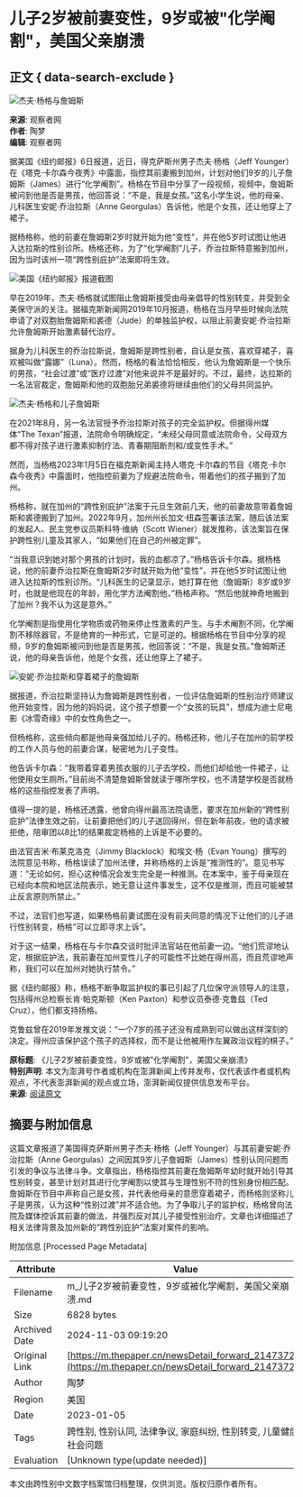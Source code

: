 # 儿子2岁被前妻变性，9岁或被"化学阉割"，美国父亲崩溃

## 正文 { data-search-exclude }


![杰夫·杨格与詹姆斯](https://image.thepaper.cn/publish/interaction/image/4/528/321.jpg)

**来源**: 观察者网  
**作者**: 陶梦  
**编辑**: 观察者网  

据美国《纽约邮报》6日报道，近日，得克萨斯州男子杰夫·杨格（Jeff Younger）在《塔克·卡尔森今夜秀》中露面，指控其前妻搬到加州，计划对他们9岁的儿子詹姆斯（James）进行“化学阉割”。杨格在节目中分享了一段视频，视频中，詹姆斯被问到他是否是男孩，他回答说：“不是，我是女孩。”这名小学生说，他的母亲、儿科医生安妮·乔治拉斯（Anne Georgulas）告诉他，他是个女孩，还让他穿上了裙子。

据杨格称，他的前妻在詹姆斯2岁时就开始为他“变性”，并在他5岁时试图让他进入达拉斯的性别诊所。杨格还称，为了“化学阉割”儿子，乔治拉斯特意搬到加州，因为当时该州一项“跨性别庇护”法案即将生效。

![美国《纽约邮报》报道截图](https://imagepphcloud.thepaper.cn/pph/image/233/25/40.jpg)

早在2019年，杰夫·杨格就试图阻止詹姆斯接受由母亲倡导的性别转变，并受到全美保守派的关注。据福克斯新闻网2019年10月报道，杨格在当月早些时候向法院申请了对双胞胎詹姆斯和裘德（Jude）的单独监护权，以阻止前妻安妮·乔治拉斯允许詹姆斯开始激素替代治疗。

据身为儿科医生的乔治拉斯说，詹姆斯是跨性别者，自认是女孩，喜欢穿裙子，喜欢被叫做“露娜”（Luna）。然而，杨格的看法恰恰相反，他认为詹姆斯是一个快乐的男孩，“社会过渡”或“医疗过渡”对他来说并不是最好的。不过，最终，达拉斯的一名法官裁定，詹姆斯和他的双胞胎兄弟裘德将继续由他们的父母共同监护。

![杰夫·杨格和儿子詹姆斯](https://imagepphcloud.thepaper.cn/pph/image/233/25/41.jpg)

在2021年8月，另一名法官授予乔治拉斯对孩子的完全监护权。但据得州媒体“The Texan”报道，法院命令明确规定，“未经父母同意或法院命令，父母双方都不得对孩子进行激素抑制疗法、青春期阻断剂和/或变性手术。”

然而，当杨格2023年1月5日在福克斯新闻主持人塔克·卡尔森的节目《塔克·卡尔森今夜秀》中露面时，他指控前妻为了规避法院命令，带着他们的孩子搬到了加州。

杨格称，就在加州的“跨性别庇护”法案于元旦生效前几天，他的前妻故意带着詹姆斯和裘德搬到了加州。2022年9月，加州州长加文·纽森签署该法案，随后该法案的发起人、民主党参议员斯科特·维纳（Scott Wiener）就发推称，该法案旨在保护跨性别儿童及其家人，“如果他们在自己的州被定罪”。

“当我意识到她对那个男孩的计划时，我的血都凉了。”杨格告诉卡尔森。据杨格说，他的前妻乔治拉斯在詹姆斯2岁时就开始为他“变性”，并在他5岁时试图让他进入达拉斯的性别诊所。“儿科医生的记录显示，她打算在他（詹姆斯）8岁或9岁时，也就是他现在的年龄，用化学方法阉割他，”杨格声称。“然后他就神奇地搬到了加州？我不认为这是意外。”

化学阉割是指使用化学物质或药物来停止性激素的产生。与手术阉割不同，化学阉割不移除器官，不是绝育的一种形式，它是可逆的。根据杨格在节目中分享的视频，9岁的詹姆斯被问到他是否是男孩，他回答说：“不是，我是女孩。”詹姆斯还说，他的母亲告诉他，他是个女孩，还让他穿上了裙子。

![安妮·乔治拉斯和穿着裙子的詹姆斯](https://imagepphcloud.thepaper.cn/pph/image/233/25/42.jpg)

据报道，乔治拉斯坚持认为詹姆斯是跨性别者，一位评估詹姆斯的性别治疗师建议他开始变性，因为他的妈妈说，这个孩子想要一个“女孩的玩具”，想成为迪士尼电影《冰雪奇缘》中的女性角色之一。

但杨格称，这些倾向都是他母亲强加给儿子的。杨格还称，他儿子在加州的前学校的工作人员与他的前妻合谋，秘密地为儿子变性。

他告诉卡尔森：“我带着穿着男孩衣服的儿子去学校，而他们却给他一件裙子，让他使用女生厕所。”目前尚不清楚詹姆斯曾就读于哪所学校，也不清楚学校是否就杨格的这些指控发表了声明。

值得一提的是，杨格还透露，他曾向得州最高法院请愿，要求在加州新的“跨性别庇护”法律生效之前，让前妻把他们的儿子送回得州，但在新年前夜，他的请求被拒绝，陪审团以8比1的结果裁定杨格的上诉是不必要的。

由法官吉米·布莱克洛克（Jimmy Blacklock）和埃文·杨（Evan Young）撰写的法院意见书称，杨格误读了加州法律，并称杨格的上诉是“推测性的”。意见书写道：“无论如何，担心这种情况会发生完全是一种推测。在本案中，鉴于母亲现在已经向本院和地区法院表示，她无意让这件事发生，这不仅是推测，而且可能被禁止反言原则所禁止。”

不过，法官们也写道，如果杨格前妻试图在没有前夫同意的情况下让他们的儿子进行性别转变，杨格“可以立即寻求上诉”。

对于这一结果，杨格在与卡尔森交谈时批评法官站在他前妻一边。“他们荒谬地认定，根据庇护法，我前妻在加州变性儿子的可能性不比她在得州高，而且荒谬地声称，我们可以在加州对她执行禁令。”

据《纽约邮报》称，杨格不断争取监护权的事已引起了几位保守派领导人的注意，包括得州总检察长肯·帕克斯顿（Ken Paxton）和参议员泰德·克鲁兹（Ted Cruz），他们都支持扬格。

克鲁兹曾在2019年发推文说：“一个7岁的孩子还没有成熟到可以做出这样深刻的决定。得州应该保护这个孩子的选择权，而不是让他被用作左翼政治议程的棋子。”

**原标题**: 《儿子2岁被前妻变性，9岁或被"化学阉割"，美国父亲崩溃》  
**特别声明**: 本文为澎湃号作者或机构在澎湃新闻上传并发布，仅代表该作者或机构观点，不代表澎湃新闻的观点或立场，澎湃新闻仅提供信息发布平台。  
**来源**: [阅读原文](http://mp.weixin.qq.com/s?__biz=MjM5MjA4MjA4MA==&mid=2655067235&idx=8&sn=951b3d37367c7bdb11ed9a8bc76225eb&chksm=bd1e0dac8a6984bafd40dc30f7dc81362ab556dee0900c38a0ba4c8bd8df8ca46c98a3322864&scene=27#wechat_redirect)

## 摘要与附加信息

<!-- tcd_abstract -->
这篇文章报道了美国得克萨斯州男子杰夫·杨格（Jeff Younger）与其前妻安妮·乔治拉斯（Anne Georgulas）之间因其9岁儿子詹姆斯（James）性别认同问题而引发的争议与法律斗争。文章指出，杨格指控其前妻在詹姆斯年幼时就开始引导其性别转变，甚至计划对其进行化学阉割以使其与生理性别不符的性别身份相匹配。詹姆斯在节目中声称自己是女孩，并代表他母亲的意愿穿着裙子，而杨格则坚称儿子是男孩，认为这种“性别过渡”并不适合他。为了争取儿子的监护权，杨格曾向法院及媒体控诉其前妻的做法，并强烈反对其儿子接受性别治疗。文章也详细描述了相关法律背景及加州新的“跨性别庇护”法案对案件的影响。
<!-- tcd_abstract_end -->

附加信息 [Processed Page Metadata]

| Attribute       | Value                                  |
|-----------------|----------------------------------------|
| Filename        | m_儿子2岁被前妻变性，9岁或被化学阉割，美国父亲崩溃.md                             |
| Size            | 6828 bytes                           |
| Archived Date   | 2024-11-03 09:19:20                             |
| Original Link   | [https://m.thepaper.cn/newsDetail_forward_21473723](https://m.thepaper.cn/newsDetail_forward_21473723)                       |
| Author          | 陶梦                               |
| Region          | 美国                               |
| Date            | 2023-01-05                                 |
| Tags            | 跨性别, 性别认同, 法律争议, 家庭纠纷, 性别转变, 儿童健康, 社会问题                                 |
| Evaluation            | [Unknown type(update needed)]                                 |
<!-- tcd_table_end -->

本文由跨性别中文数字档案馆归档整理，仅供浏览。版权归原作者所有。
